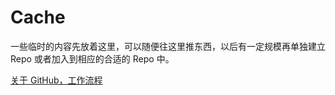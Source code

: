 Cache
=====

一些临时的内容先放着这里，可以随便往这里推东西，以后有一定规模再单独建立 Repo 或者加入到相应的合适的 Repo 中。


[关于 GitHub，工作流程](https://github.com/GuokrUnion/Cache/wiki/%E5%A6%82%E4%BD%95%E4%BD%BF%E7%94%A8-GitHub-%EF%BC%8C%E5%B7%A5%E4%BD%9C%E6%B5%81%E7%A8%8B%EF%BC%8C%E4%BB%A5%E5%8F%8A%E4%B8%BA%E4%BB%80%E4%B9%88%E8%A6%81%E8%BF%99%E4%B9%88%E9%BA%BB%E7%83%A6)
